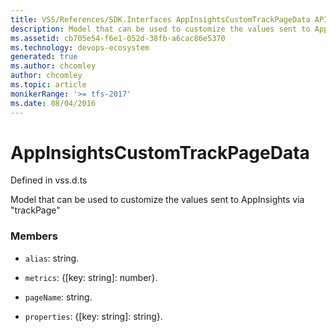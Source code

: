```yaml
---
title: VSS/References/SDK.Interfaces AppInsightsCustomTrackPageData API | Extensions for Azure DevOps Services
description: Model that can be used to customize the values sent to AppInsights via &quot;trackPage&quot;
ms.assetid: cb705e54-f6e1-052d-38fb-a6cac86e5370
ms.technology: devops-ecosystem
generated: true
ms.author: chcomley
author: chcomley
ms.topic: article
monikerRange: '>= tfs-2017'
ms.date: 08/04/2016
---
```


# AppInsightsCustomTrackPageData

Defined in vss.d.ts


Model that can be used to customize the values sent to AppInsights via &quot;trackPage&quot; 

### Members

* `alias`: string. 

* `metrics`: {[key: string]: number}. 

* `pageName`: string. 

* `properties`: {[key: string]: string}. 

